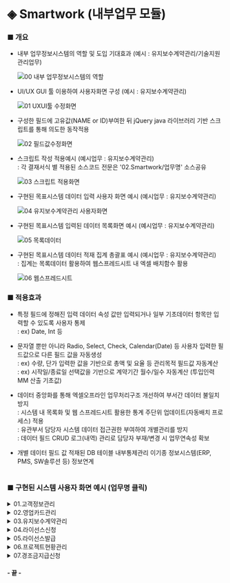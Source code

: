 # ◈ Smartwork (내부업무 모듈)
### ■ 개요
 - 내부 업무정보시스템의 역할 및 도입 기대효과 (예시 : 유지보수계약관리/기술지원 관리업무)

   ![00  내부 업무정보시스템의 역할](https://github.com/user-attachments/assets/593fef80-2234-4e28-801c-6ea9d0ade577)

 - UI/UX GUI 툴 이용하여 사용자화면 구성 (예시 : 유지보수계약관리)

   ![01  UXUI툴 수정화면](https://github.com/user-attachments/assets/9cb28271-8de8-4a35-83f8-4e08eb64c2ae)


- 구성한 필드에 고유값(NAME or ID)부여한 뒤 jQuery java 라이브러리 기반 스크립트를 통해 의도한 동작적용

   ![02  필드값수정화면](https://github.com/user-attachments/assets/badb4078-5c8b-46a5-8e7a-4d3019da9cca)


- 스크립트 작성 적용예시 (예시업무 : 유지보수계약관리)  
  : 각 결재서식 별 적용된 소스코드 전문은 '02.Smartwork/업무명' 소스공유
 
   ![03  스크립트 적용화면](https://github.com/user-attachments/assets/7316730c-8d23-45fd-80ed-4848a369ff28)

- 구현된 목표시스템 데이터 입력 사용자 화면 예시 (예시업무 : 유지보수계약관리)

   ![04  유지보수계약관리 사용자화면](https://github.com/user-attachments/assets/6a5b55d2-06be-48eb-b1ff-e64955e6ff72)

- 구현된 목표시스템 입력된 데이터 목록화면 예시 (예시업무 : 유지보수계약관리)

   ![05  목록데이터](https://github.com/user-attachments/assets/6f4104a9-1a7e-4d47-b65b-60d2acbd9be9)

- 구현된 목표시스템 데이터 적재 집계 총괄표 예시 (예시업무 : 유지보수계약관리)  
  : 집계는 목록데이터 활용하여 웹스프레드시트 내 엑셀 배치함수 활용

   ![06  웹스프레드시트](https://github.com/user-attachments/assets/83cb0ee8-badb-4500-a8c4-e53de99c4f11)


### ■ 적용효과
- 특정 필드에 정해진 입력 데이터 속성 값만 입력되거나 일부 기초데이터 항목만 입력할 수 있도록 사용자 통제  
  : ex) Date, Int 등
  
- 문자열 뿐만 아니라 Radio, Select, Check, Calendar(Date) 등 사용자 입력한 필드값으로 다른 필드 값을 자동생성  
  : ex) 수량, 단가 입력한 값을 기반으로 총액 및 요율 등 관리목적 필드값 자동계산  
  : ex) 시작일/종료일 선택값을 기반으로 계약기간 월수/일수 자동계산 (투입인력 MM 산출 기초값)
  
- 데이터 중앙화를 통해 엑셀오프라인 업무처리구조 개선하여 부서간 데이터 불일치 방지  
  : 시스템 내 목록화 및 웹 스프레드시트 활용한 통계 주단위 업데이트(자동배치 프로세스) 적용  
  : 유관부서 담당자 시스템 데이터 접근권한 부여하여 개별관리를 방지  
  : 데이터 필드 CRUD 로그(내역) 관리로 담당자 부재/변경 시 업무연속성 확보

- 개별 데이터 필드 값 적재된 DB 테이블 내부통제관리 이기종 정보시스템(ERP, PMS, SW솔루션 등) 정보연계

#

### ■ 구현된 시스템 사용자 화면 예시 (업무명 클릭)

<details>   
  <summary>01.고객정보관리</summary>
  <br>
  <img src="https://github.com/user-attachments/assets/85319ee3-2548-4829-b506-bdc476d7bb22">
</details>

<details>
  <summary>02.영업카드관리  </summary>
   <br>
   <img src="https://github.com/user-attachments/assets/51e20293-bf3a-4171-98da-d8d771809b08">
   <img src="https://github.com/user-attachments/assets/3a72d7a5-5bc2-4b88-a693-d0fad7bc03a3">
   <img src="https://github.com/user-attachments/assets/d61e9c7f-1b71-4aed-bbfe-6eaec9aa7f21">
</details>

<details>
  <summary>03.유지보수계약관리  </summary>
   <br>
   <img src="https://github.com/user-attachments/assets/5784c4d5-2672-4236-bc1a-8f63c4578df0">
   <img src="https://github.com/user-attachments/assets/bd9eb2e6-7623-4796-ba66-10d763c83733">
</details>

<details>
  <summary>04.라이선스신청  </summary>
   <br>
   <img src="https://github.com/user-attachments/assets/826ab9a8-bf8c-4651-88ac-f78b5f4d9ecf">
</details>

<details>
  <summary>05.라이선스발급  </summary>
   <br>
   <img src="https://github.com/user-attachments/assets/9e526129-aa61-4f18-8442-5751c1fe7d32">
</details>

<details>
  <summary>06.프로젝트현황관리  </summary>
   <br>
   <img src="https://github.com/user-attachments/assets/9d33dd1b-faf9-43a8-a6c9-13c62f4759b8">
   <img src="https://github.com/user-attachments/assets/5d4bc5fc-569a-4894-971d-02caaf602b40">
</details>

<details>
  <summary>07.경조금지급신청  </summary>
   <br>
   <img src="https://github.com/user-attachments/assets/46529f4b-e0c6-4854-8d85-8eb6c8a10e4e">
</details>

#### - 끝 -
